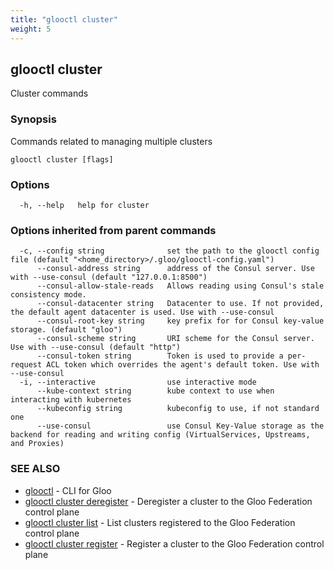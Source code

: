 ```yaml
---
title: "glooctl cluster"
weight: 5
---
```

## glooctl cluster

Cluster commands

### Synopsis

Commands related to managing multiple clusters

```
glooctl cluster [flags]
```

### Options

```
  -h, --help   help for cluster
```

### Options inherited from parent commands

```
  -c, --config string              set the path to the glooctl config file (default "<home_directory>/.gloo/glooctl-config.yaml")
      --consul-address string      address of the Consul server. Use with --use-consul (default "127.0.0.1:8500")
      --consul-allow-stale-reads   Allows reading using Consul's stale consistency mode.
      --consul-datacenter string   Datacenter to use. If not provided, the default agent datacenter is used. Use with --use-consul
      --consul-root-key string     key prefix for for Consul key-value storage. (default "gloo")
      --consul-scheme string       URI scheme for the Consul server. Use with --use-consul (default "http")
      --consul-token string        Token is used to provide a per-request ACL token which overrides the agent's default token. Use with --use-consul
  -i, --interactive                use interactive mode
      --kube-context string        kube context to use when interacting with kubernetes
      --kubeconfig string          kubeconfig to use, if not standard one
      --use-consul                 use Consul Key-Value storage as the backend for reading and writing config (VirtualServices, Upstreams, and Proxies)
```

### SEE ALSO

* [glooctl](../glooctl)	 - CLI for Gloo
* [glooctl cluster deregister](../glooctl_cluster_deregister)	 - Deregister a cluster to the Gloo Federation control plane
* [glooctl cluster list](../glooctl_cluster_list)	 - List clusters registered to the Gloo Federation control plane
* [glooctl cluster register](../glooctl_cluster_register)	 - Register a cluster to the Gloo Federation control plane

